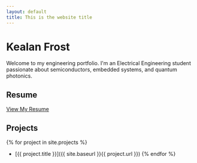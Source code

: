 ```yaml
---
layout: default
title: This is the website title
---
```


# Kealan Frost

Welcome to my engineering portfolio. I'm an Electrical Engineering student passionate about semiconductors, embedded systems, and quantum photonics.

## Resume
[View My Resume](Kealan_Frost_Resume.pdf)

## Projects

{% for project in site.projects %}
- [{{ project.title }}]({{ site.baseurl }}{{ project.url }})
{% endfor %}
